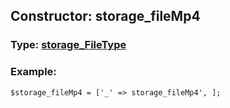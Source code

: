 ## Constructor: storage\_fileMp4  



### Type: [storage\_FileType](../types/storage\_FileType.md)

### Example:


```
$storage_fileMp4 = ['_' => storage_fileMp4', ];
```